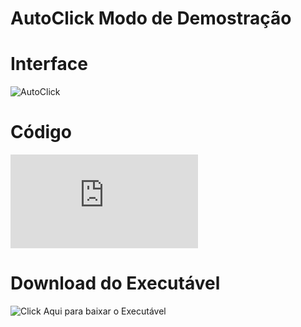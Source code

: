 # AutoClick Modo de Demostração

# Interface
![AutoClick](https://user-images.githubusercontent.com/87013843/172439078-c3268f31-f1a4-46bd-866f-16d2890dc7cb.PNG)

# Código
![Click Aqui para ver o Código do Programa](https://github.com/GeovaneDev/Programa/blob/main/AutoClick.cpp)

# Download do Executável
![Click Aqui para baixar o Executável]()
